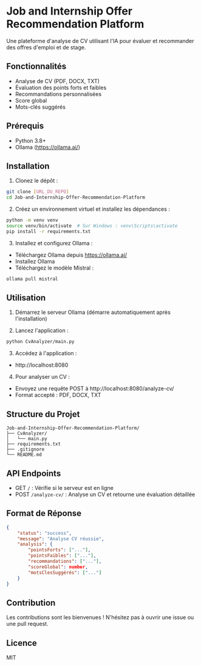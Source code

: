 # Job and Internship Offer Recommendation Platform

Une plateforme d'analyse de CV utilisant l'IA pour évaluer et recommander des offres d'emploi et de stage.

## Fonctionnalités

- Analyse de CV (PDF, DOCX, TXT)
- Évaluation des points forts et faibles
- Recommandations personnalisées
- Score global
- Mots-clés suggérés

## Prérequis

- Python 3.8+
- Ollama (https://ollama.ai/)

## Installation

1. Clonez le dépôt :
```bash
git clone [URL_DU_REPO]
cd Job-and-Internship-Offer-Recommendation-Platform
```

2. Créez un environnement virtuel et installez les dépendances :
```bash
python -m venv venv
source venv/bin/activate  # Sur Windows : venv\Scripts\activate
pip install -r requirements.txt
```

3. Installez et configurez Ollama :
- Téléchargez Ollama depuis https://ollama.ai/
- Installez Ollama
- Téléchargez le modèle Mistral :
```bash
ollama pull mistral
```

## Utilisation

1. Démarrez le serveur Ollama (démarre automatiquement après l'installation)

2. Lancez l'application :
```bash
python CvAnalyzer/main.py
```

3. Accédez à l'application :
- http://localhost:8080

4. Pour analyser un CV :
- Envoyez une requête POST à http://localhost:8080/analyze-cv/
- Format accepté : PDF, DOCX, TXT

## Structure du Projet

```
Job-and-Internship-Offer-Recommendation-Platform/
├── CvAnalyzer/
│   └── main.py
├── requirements.txt
├── .gitignore
└── README.md
```

## API Endpoints

- GET `/` : Vérifie si le serveur est en ligne
- POST `/analyze-cv/` : Analyse un CV et retourne une évaluation détaillée

## Format de Réponse

```json
{
    "status": "success",
    "message": "Analyse CV réussie",
    "analysis": {
        "pointsForts": ["..."],
        "pointsFaibles": ["..."],
        "recommandations": ["..."],
        "scoreGlobal": number,
        "motsClesSuggérés": ["..."]
    }
}
```

## Contribution

Les contributions sont les bienvenues ! N'hésitez pas à ouvrir une issue ou une pull request.

## Licence

MIT

